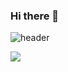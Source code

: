### Hi there 👋

<!--
**DDDDKo/DDDDKo** is a ✨ _special_ ✨ repository because its `README.md` (this file) appears on your GitHub profile.

Here are some ideas to get you started:

- 🔭 I’m currently working on ...
- 🌱 I’m currently learning ...
- 👯 I’m looking to collaborate on ...
- 🤔 I’m looking for help with ...
- 💬 Ask me about ...
- 📫 How to reach me: ...
- 😄 Pronouns: ...
- ⚡ Fun fact: ...
-->
![header](https://capsule-render.vercel.app/api?type=venom&color=auto&height=300&section=header&text=심태욱&fontSize=90)

<a href="https://www.instagram.com/rndox_99" target="_blank"><img src="https://img.shields.io/badge/instagram-E4405F?style=instagram&logo=instagram&logoColor=gray"/></a>
